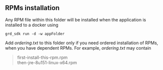## RPMs installation

Any RPM file within this folder will be installed when the application is installed to a docker using 

`grd_sdk run -d -w appFolder`


Add _ordering.txt_ to this folder only if you need ordered installation of RPMs, when you have dependent RPMs. For example, _ordering.txt_ may contain

> first-install-this-rpm.rpm   
then-jre-8u151-linux-x64.rpm
